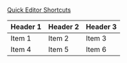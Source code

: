 [Quick Editor Shortcuts](https://tomgregory.com/edit-code-faster-in-intellij-idea/)

| Header 1 | Header 2 | Header 3 |  
| -------- | -------- | -------- |  
| Item 1 | Item 2 | Item 3 |  
| Item 4 | Item 5 | Item 6 |
